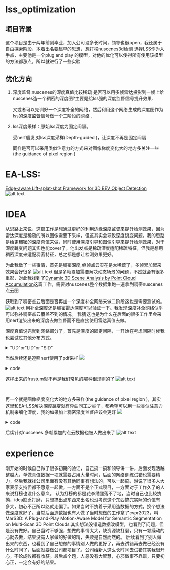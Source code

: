 # lss_optimization
## 项目背景

这个项目是由于两年前刚毕业，加入公司没多长时间，领导也很open，我还属于自由探索阶段，本着出名要趁早的思想，想打榜nuscenes3d检测
选择LSS作为入手点，主要他是一个plug and play 的模型，对他的优化可以使得所有使用该模型的方法都涨点，所以就进行了一些实验

## 优化方向

1. 深度监督:nuscenes的深度真值比较稀疏
    是否可以用多帧雷达投影到一帧上给nuscenes造一个稠密的深度图?主要是给lss强的深度监督信号提升效果.

    又或者可以先训好一个深度补全的网络，然后利用这个网络生成的深度图作为lss的深度监督信号做一个二阶段的网络 .
    
2. lss深度采样：原始lss深度为固定间隔。
    
    受nerf启发,对lss深度采样(Depth-guided )，让深度不再是固定间隔
    

    同样是否可以采用类似注意力的方式来对图像梯度变化大的地方多关注一些(the guidance of pixel region )

# EA-LSS:
[ Edge-aware Lift-splat-shot Framework for 3D BEV Object Detection](https://arxiv.org/pdf/2303.17895)
![alt text](./lss_images/EALSS.png)
# IDEA
从思路上来说，这篇工作是想通过更好的利用边缘深度监督来提升检测效果，因为雷达深度是稀疏的所以图像需要下采样，但这其实会导致深度跳变问题。我的思路是给更稠密的深度真值来做，同时使用深度引导和图像引导来提升检测效果，对于深度跳变问题其实也能cover了。他出发点是稀疏深度适配稀疏特征，但我是想用稠密深度来适配稠密特征，总之都是想让检测效果更好。




为此我做了一些事情，首先是稠密深度,单帧点云实在是太稀疏了，多帧累加起来效果会好很多
![alt text](./lss_images/稠密点云.png)
但是多帧累加需要解决动态场景的问题，不然就会有很多重影，对此我找到了[Dynamic 3D Scene Analysis by Point Cloud Accumulation](http://arxiv.org/abs/2207.12394)这篇工作，需要对nuscenes整个数据集跑一遍拿到稠密nuscenes点云图

获取到了稠密点云后面是否再加一个深度补全网络来做二阶段这也是需要测试的。
![alt text](./lss_images/深度补全.png)
用补全深度还是稠密雷达深度可以验证一下。我发现深度补全网络似乎可以弥补稠密点云覆盖不到的情况。
我猜这也是为什么在后面的很多工作里会采用nerf渲染出来的深度去做监督而不是直接使用雷达真值去做。

深度真值说完就到网络部分了，首先是深度的固定间隔，一开始在考虑间隔时候我也尝试过其他分布方式。



<details>
  <summary>"UD"or"LID"or "SID"</summary>

  ```
  def bin_depths(depth_map, mode, depth_min, depth_max, num_bins, target=False):
        """
        Converts depth map into bin indices
        Args:
            depth_map [torch.Tensor(H, W)]: Depth Map
            mode [string]: Discretiziation mode (See https://arxiv.org/pdf/2005.13423.pdf for more details)
                UD: Uniform discretiziation
                LID: Linear increasing discretiziation
                SID: Spacing increasing discretiziation
            depth_min [float]: Minimum depth value
            depth_max [float]: Maximum depth value
            num_bins [int]: Number of depth bins
            target [bool]: Whether the depth bins indices will be used for a target tensor in loss comparison
        Returns:
            indices [torch.Tensor(H, W)]: Depth bin indices
        """
        if mode == "UD":
            bin_size = (depth_max - depth_min) / num_bins
            indices = ((depth_map - depth_min) / bin_size)
        elif mode == "LID":
            bin_size = 2 * (depth_max - depth_min) / (num_bins * (1 + num_bins))
            indices = -0.5 + 0.5 * torch.sqrt(1 + 8 * (depth_map - depth_min) / bin_size)
        elif mode == "SID":
            indices = num_bins * (torch.log(1 + depth_map) - math.log(1 + depth_min)) / \
                (math.log(1 + depth_max) - math.log(1 + depth_min))
        else:
            raise NotImplementedError
        if target:
            # Remove indicies outside of bounds
            mask = (indices < 0) | (indices > num_bins) | (~torch.isfinite(indices))
            indices[mask] = num_bins
            # Convert to integer
            indices = indices.type(torch.int64)
        return indices
```
</details>

当然后续还是遵照nerf使用了pdf采样
![](./lss_images/image1.png)
<details>
  <summary>code</summary>

  ```
if B == 1:
    BC_frustum = points.squeeze()[:,0,:,:].to("cpu")
else:
    BC_frustum = points.squeeze()[:,:,0,:,:].to("cpu")
new_xyz_frustum = BC_frustum.reshape(-1,3)
new_xyz_frustum[:,-1] = 1
weights_ = d.permute(0, 2, 3, 1).contiguous().view(-1, 4unsqueeze(2)
# new_xy_frustum = torch.cat((BC_frustum.reshape(-1,2).to("cpu"torch.zeros((BC_frustum.reshape(-1,2).shape)[0],1).to("cpu")dim=1)
# new_xyz_frustum = torch.cat((BC_frustum.reshape(-1,2).to("cpu"torch.ones((BC_frustum.reshape(-1,2).shape)[0],1).to("cpu")dim=1)
# BC_frustum = new_xyz_frustum.view(1,8,22,3).to("cuda:0")post_trans.view(4, 6, 1, 1, 1, 3)     
ray_bundle = RayBundle(
            origins=torch.zeros(new_xyz_frustum.shape),
            directions=new_xyz_frustum,
            pixel_area=torch.ones([1, 1]),
            nears=torch.ones([1, 1]) * 4,
            fars=torch.ones([1, 1]) * 45,
        ).to("cpu")
uniform_sampler = ray_samplers.UniformSampler(num_samples=4train_stratified=True).to("cpu")
if B == 1:
    train_stratified_=False
else:
    train_stratified_=False
pdf_sampler = ray_samplers.PDFSampler(num_samples=4train_stratified=train_stratified_, include_original=False)("cpu")
coarse_ray_samples = uniform_sampler(ray_bundle).to("cpu")
# self.frustum = coarse_ray_samples.view([4, 6, 41, 8, 22, 3])
samples = pdf_sampler.generate_ray_samples(ray_bundlcoarse_ray_samples, weights_.to("cpu"), 41)
# samples.frustums.starts = samples.frustums.starts[:,random.sam(range(samples.frustums.starts.size(1)), 41),:]
points[:,:,:,:,:,-1,0] = samples.frustums.starts.reshape(B,N,8,41).permute(0, 1, 4, 2, 3)
```
</details>
   

这样出来的frustum就不再是我们常见的那种很规则的了
![alt text](./lss_images/frustum.png)

 
    
再一个就是图像梯度变化大的地方多采样(the guidance of pixel region )，其实这里和EA-LSS解决深度跳变就有异曲同工之妙了，都希望可以用一些类似注意力机制来细化深度，我的如果加上稠密深度监督应该会更好
![](./lss_images/image2.png)
<details>
  <summary>code</summary>

```
        self.conv_offset = nn.Sequential(
            nn.Conv2d(self.n_group_channels, self.n_group_channels, kk, stride, pad_size, groups=self.n_group_channels),
            LayerNormProxy(self.n_group_channels),
            nn.GELU(),
            nn.Conv2d(self.n_group_channels, 41, 1, 1, 0, bias=False)
        )
        self.conv_offsetxy = nn.Sequential(
            nn.Conv2d(64, 64, kk, stride, pad_size),
            LayerNormProxy(64),
            nn.GELU(),
            nn.Conv2d(64, 2, 1, 1, 0, bias=False)
        )

        if False:
            for m in self.conv_offset.parameters():
                m.requires_grad_(False)
def get_depth_feat(self, x):
        x = self.get_eff_depth(x) #out [24, 512, 8, 22]
        # IPython.embed()
        # Depth
        x = self.depthnet(x) #[24, 512, 8, 22] -> [24, 105, 8, 22]
        
        # q_off = einops.rearrange(x[:, self.D:(self.D + self.C)], '(b c) s h w -> b c s h w', c=6)
        offsetxy = self.conv_offsetxy(x[:, self.D:(self.D + self.C)])

        offset = self.conv_offset(x[:, :self.D]).contiguous()
        
        # x1 = x[:, :self.D].clone() +  offset
        
        depth = self.get_depth_dist(x[:, :self.D]) #[24,41,8,22]

        # # 找到第二维度（索引 1）中的最大值
        # max_value, max_index = depth.max(dim=1)

        # # 创建一个新的张量，其中最大值为 1，其他值为 0
        # new_tensor = torch.zeros_like(depth)
        # depth = new_tensor.scatter_(1, max_index.unsqueeze(1), 1)

        # sparsemax = Sparsemax(dim=1)
        # depth_sparse = sparsemax(x[:, :self.D])
        new_x = depth.unsqueeze(1) * x[:, self.D:(self.D + self.C)].unsqueeze(2)

        return (offsetxy,offset), new_x #depth [24, 41, 8, 22],new_xp [24, 64, 41, 8, 22]
```
</details>


后续针对nuscenes 多帧累加的点云数据也被人做出来了
![alt text](./lss_images/dataset.png)

# experience
刚开始的时候自己做了很多初期的验证，自己搞一搞和领导讲一讲，后面发现活越整越大，单做真值数据一项就需要占用大量时间，后面的网络训练试错也需要精力，然后我就找公司里面有没有其他同事有想法的，可以一起搞，游说了很多人大家表示支持但都不愿意一起做，一方面不是个正式项目，一方面对于工作久了的人来说打榜也没什么意义。 认为打榜的都是花拳绣腿落不了地，当时自己也比较执拗，idea缺乏打磨，只想搞出点东西来出名也没考虑这个东西搞完实际的价值有多大，初心不正所以路就走偏了。如果当时不执着于采用造数据的方式，换个想法做深度就好了。当然后面造数据也有人做了当时想做的工作拿了cvpr2023，叫MarS3D: A Plug-and-Play Motion-Aware Model for Semantic Segmentation on Multi-Scan 3D Point Clouds.其实想法没错造数据改模型，也看到了问题，但是没有做好。自己当时不够强，想做的事情太大，缺资源缺打磨，只有一颗躁动的心就去做，结果没有人家做的好做的精，失败是自然而然的。
后续看到了别人做出来的东西，也看到了自己想做的事情别人做的更好了，再去试错再去做已经没有什么时间了，后面就要做公司都项目了。公司给新人这么长时间去试错其实我很开心，不论成败都有收获。最后点个题，人恶没有大智慧，心邪做事不靠谱，只要初心正，一定会有好的结果。
